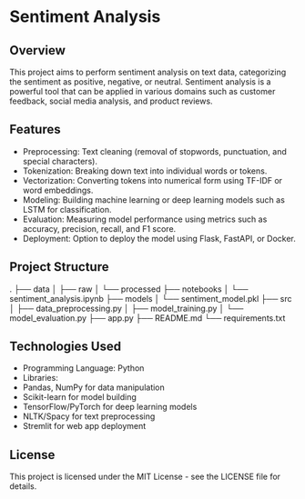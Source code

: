 # Sentiment Analysis
## Overview
This project aims to perform sentiment analysis on text data, categorizing the sentiment as positive, negative, or neutral. Sentiment analysis is a powerful tool that can be applied in various domains such as customer feedback, social media analysis, and product reviews.

## Features
- Preprocessing: Text cleaning (removal of stopwords, punctuation, and special characters).
- Tokenization: Breaking down text into individual words or tokens.
- Vectorization: Converting tokens into numerical form using TF-IDF or word embeddings.
- Modeling: Building machine learning or deep learning models such as LSTM for classification.
- Evaluation: Measuring model performance using metrics such as accuracy, precision, recall, and F1 score.
- Deployment: Option to deploy the model using Flask, FastAPI, or Docker.


## Project Structure
.
├── data
│   ├── raw
│   └── processed
├── notebooks
│   └── sentiment_analysis.ipynb
├── models
│   └── sentiment_model.pkl
├── src
│   ├── data_preprocessing.py
│   ├── model_training.py
│   └── model_evaluation.py
├── app.py
├── README.md
└── requirements.txt


## Technologies Used
- Programming Language: Python
- Libraries:
- Pandas, NumPy for data manipulation
- Scikit-learn for model building
- TensorFlow/PyTorch for deep learning models
- NLTK/Spacy for text preprocessing
- Stremlit for web app deployment

## License
This project is licensed under the MIT License - see the LICENSE file for details.